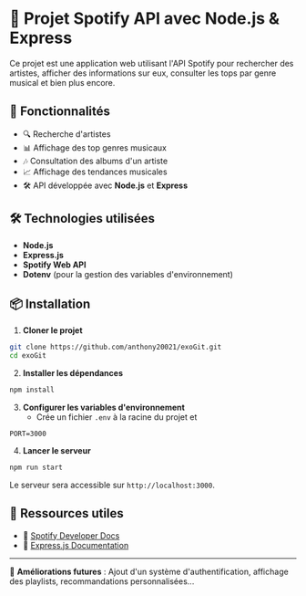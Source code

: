 # 🎵 Projet Spotify API avec Node.js & Express

Ce projet est une application web utilisant l'API Spotify pour rechercher des artistes, afficher des informations sur eux, consulter les tops par genre musical et bien plus encore.

## 🚀 Fonctionnalités
- 🔍 Recherche d'artistes
- 📊 Affichage des top genres musicaux
- 🎶 Consultation des albums d'un artiste
- 📈 Affichage des tendances musicales
- 🛠 API développée avec **Node.js** et **Express**

## 🛠 Technologies utilisées
- **Node.js**
- **Express.js**
- **Spotify Web API**
- **Dotenv** (pour la gestion des variables d'environnement)

## 📦 Installation

1. **Cloner le projet**
```bash
git clone https://github.com/anthony20021/exoGit.git
cd exoGit
```

2. **Installer les dépendances**
```bash
npm install
```

3. **Configurer les variables d'environnement**
   - Crée un fichier `.env` à la racine du projet et 
```env
PORT=3000
```

4. **Lancer le serveur**
```bash
npm run start
```

Le serveur sera accessible sur `http://localhost:3000`.

## 🔗 Ressources utiles
- 📄 [Spotify Developer Docs](https://developer.spotify.com/documentation/web-api/)
- 📜 [Express.js Documentation](https://expressjs.com/)

---

🚀 **Améliorations futures** : Ajout d'un système d'authentification, affichage des playlists, recommandations personnalisées...

